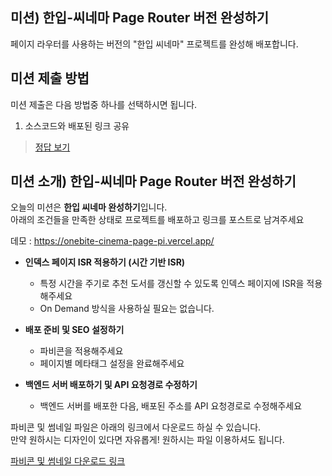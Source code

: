 ## 미션) 한입-씨네마 Page Router 버전 완성하기

페이지 라우터를 사용하는 버전의 "한입 씨네마" 프로젝트를 완성해 배포합니다.

## 미션 제출 방법

미션 제출은 다음 방법중 하나를 선택하시면 됩니다.

1. 소스코드와 배포된 링크 공유

> [정답 보기](https://github.com/winterlood/onebite-next-challenge/blob/main/missions/day08/mission/answer)

## 미션 소개) 한입-씨네마 Page Router 버전 완성하기

오늘의 미션은 **한입 씨네마 완성하기**입니다.  
아래의 조건들을 만족한 상태로 프로젝트를 배포하고 링크를 포스트로 남겨주세요

데모 : https://onebite-cinema-page-pi.vercel.app/

- **인덱스 페이지 ISR 적용하기 (시간 기반 ISR)**
  - 특정 시간을 주기로 추천 도서를 갱신할 수 있도록 인덱스 페이지에 ISR을 적용해주세요
  - On Demand 방식을 사용하실 필요는 없습니다.
- **배포 준비 및 SEO 설정하기**

  - 파비콘을 적용해주세요
  - 페이지별 메타태그 설정을 완료해주세요

- **백엔드 서버 배포하기 및 API 요청경로 수정하기**
  - 백엔드 서버를 배포한 다음, 배포된 주소를 API 요청경로로 수정해주세요

파비콘 및 썸네일 파일은 아래의 링크에서 다운로드 하실 수 있습니다.  
만약 원하시는 디자인이 있다면 자유롭게! 원하시는 파일 이용하셔도 됩니다.

[파비콘 및 썸네일 다운로드 링크](TODO)
